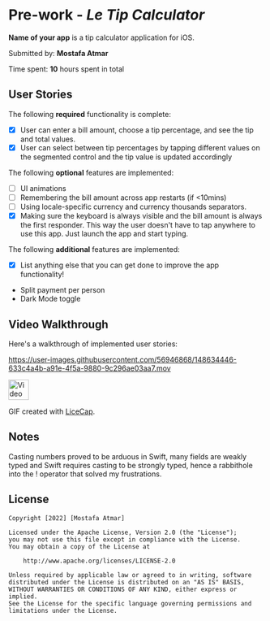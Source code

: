 # Pre-work - *Le Tip Calculator*

**Name of your app** is a tip calculator application for iOS.

Submitted by: **Mostafa Atmar**

Time spent: **10** hours spent in total

## User Stories

The following **required** functionality is complete:

* [x] User can enter a bill amount, choose a tip percentage, and see the tip and total values.
* [x] User can select between tip percentages by tapping different values on the segmented control and the tip value is updated accordingly

The following **optional** features are implemented:

* [ ] UI animations
* [ ] Remembering the bill amount across app restarts (if <10mins)
* [ ] Using locale-specific currency and currency thousands separators.
* [x] Making sure the keyboard is always visible and the bill amount is always the first responder. This way the user doesn't have to tap anywhere to use this app. Just launch the app and start typing.

The following **additional** features are implemented:

- [x] List anything else that you can get done to improve the app functionality!

- Split payment per person
- Dark Mode toggle

## Video Walkthrough

Here's a walkthrough of implemented user stories:



https://user-images.githubusercontent.com/56946868/148634446-633c4a4b-a91e-4f5a-9880-9c296ae03aa7.mov





<img src='https://gfycat.com/sarcasticflustereddarwinsfox.gif' title='Video Walkthrough' width='' alt='Video Walkthrough' width="40" height="40" />
<blockquote class="imgur-embed-pub" lang="en" data-id="a/0Fn9wY1" data-context="false" ><a href="//imgur.com/a/0Fn9wY1"></a></blockquote><script async src="//s.imgur.com/min/embed.js" charset="utf-8"></script>

GIF created with [LiceCap](http://www.cockos.com/licecap/).

## Notes

Casting numbers proved to be arduous in Swift, many fields are weakly typed and Swift requires casting to be strongly typed, hence a rabbithole into the ! operator that solved my frustrations.


## License

    Copyright [2022] [Mostafa Atmar]

    Licensed under the Apache License, Version 2.0 (the "License");
    you may not use this file except in compliance with the License.
    You may obtain a copy of the License at

        http://www.apache.org/licenses/LICENSE-2.0

    Unless required by applicable law or agreed to in writing, software
    distributed under the License is distributed on an "AS IS" BASIS,
    WITHOUT WARRANTIES OR CONDITIONS OF ANY KIND, either express or implied.
    See the License for the specific language governing permissions and
    limitations under the License.
